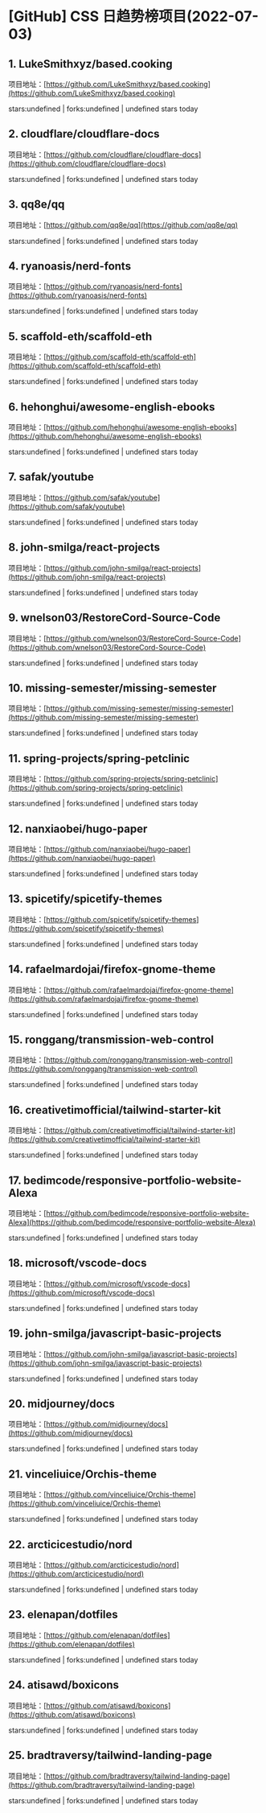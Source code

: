 # [GitHub] CSS 日趋势榜项目(2022-07-03)

## 1. LukeSmithxyz/based.cooking 

项目地址：[https://github.com/LukeSmithxyz/based.cooking](https://github.com/LukeSmithxyz/based.cooking)

stars:undefined | forks:undefined | undefined stars today 



## 2. cloudflare/cloudflare-docs 

项目地址：[https://github.com/cloudflare/cloudflare-docs](https://github.com/cloudflare/cloudflare-docs)

stars:undefined | forks:undefined | undefined stars today 



## 3. qq8e/qq 

项目地址：[https://github.com/qq8e/qq](https://github.com/qq8e/qq)

stars:undefined | forks:undefined | undefined stars today 



## 4. ryanoasis/nerd-fonts 

项目地址：[https://github.com/ryanoasis/nerd-fonts](https://github.com/ryanoasis/nerd-fonts)

stars:undefined | forks:undefined | undefined stars today 



## 5. scaffold-eth/scaffold-eth 

项目地址：[https://github.com/scaffold-eth/scaffold-eth](https://github.com/scaffold-eth/scaffold-eth)

stars:undefined | forks:undefined | undefined stars today 



## 6. hehonghui/awesome-english-ebooks 

项目地址：[https://github.com/hehonghui/awesome-english-ebooks](https://github.com/hehonghui/awesome-english-ebooks)

stars:undefined | forks:undefined | undefined stars today 



## 7. safak/youtube 

项目地址：[https://github.com/safak/youtube](https://github.com/safak/youtube)

stars:undefined | forks:undefined | undefined stars today 



## 8. john-smilga/react-projects 

项目地址：[https://github.com/john-smilga/react-projects](https://github.com/john-smilga/react-projects)

stars:undefined | forks:undefined | undefined stars today 



## 9. wnelson03/RestoreCord-Source-Code 

项目地址：[https://github.com/wnelson03/RestoreCord-Source-Code](https://github.com/wnelson03/RestoreCord-Source-Code)

stars:undefined | forks:undefined | undefined stars today 



## 10. missing-semester/missing-semester 

项目地址：[https://github.com/missing-semester/missing-semester](https://github.com/missing-semester/missing-semester)

stars:undefined | forks:undefined | undefined stars today 



## 11. spring-projects/spring-petclinic 

项目地址：[https://github.com/spring-projects/spring-petclinic](https://github.com/spring-projects/spring-petclinic)

stars:undefined | forks:undefined | undefined stars today 



## 12. nanxiaobei/hugo-paper 

项目地址：[https://github.com/nanxiaobei/hugo-paper](https://github.com/nanxiaobei/hugo-paper)

stars:undefined | forks:undefined | undefined stars today 



## 13. spicetify/spicetify-themes 

项目地址：[https://github.com/spicetify/spicetify-themes](https://github.com/spicetify/spicetify-themes)

stars:undefined | forks:undefined | undefined stars today 



## 14. rafaelmardojai/firefox-gnome-theme 

项目地址：[https://github.com/rafaelmardojai/firefox-gnome-theme](https://github.com/rafaelmardojai/firefox-gnome-theme)

stars:undefined | forks:undefined | undefined stars today 



## 15. ronggang/transmission-web-control 

项目地址：[https://github.com/ronggang/transmission-web-control](https://github.com/ronggang/transmission-web-control)

stars:undefined | forks:undefined | undefined stars today 



## 16. creativetimofficial/tailwind-starter-kit 

项目地址：[https://github.com/creativetimofficial/tailwind-starter-kit](https://github.com/creativetimofficial/tailwind-starter-kit)

stars:undefined | forks:undefined | undefined stars today 



## 17. bedimcode/responsive-portfolio-website-Alexa 

项目地址：[https://github.com/bedimcode/responsive-portfolio-website-Alexa](https://github.com/bedimcode/responsive-portfolio-website-Alexa)

stars:undefined | forks:undefined | undefined stars today 



## 18. microsoft/vscode-docs 

项目地址：[https://github.com/microsoft/vscode-docs](https://github.com/microsoft/vscode-docs)

stars:undefined | forks:undefined | undefined stars today 



## 19. john-smilga/javascript-basic-projects 

项目地址：[https://github.com/john-smilga/javascript-basic-projects](https://github.com/john-smilga/javascript-basic-projects)

stars:undefined | forks:undefined | undefined stars today 



## 20. midjourney/docs 

项目地址：[https://github.com/midjourney/docs](https://github.com/midjourney/docs)

stars:undefined | forks:undefined | undefined stars today 



## 21. vinceliuice/Orchis-theme 

项目地址：[https://github.com/vinceliuice/Orchis-theme](https://github.com/vinceliuice/Orchis-theme)

stars:undefined | forks:undefined | undefined stars today 



## 22. arcticicestudio/nord 

项目地址：[https://github.com/arcticicestudio/nord](https://github.com/arcticicestudio/nord)

stars:undefined | forks:undefined | undefined stars today 



## 23. elenapan/dotfiles 

项目地址：[https://github.com/elenapan/dotfiles](https://github.com/elenapan/dotfiles)

stars:undefined | forks:undefined | undefined stars today 



## 24. atisawd/boxicons 

项目地址：[https://github.com/atisawd/boxicons](https://github.com/atisawd/boxicons)

stars:undefined | forks:undefined | undefined stars today 



## 25. bradtraversy/tailwind-landing-page 

项目地址：[https://github.com/bradtraversy/tailwind-landing-page](https://github.com/bradtraversy/tailwind-landing-page)

stars:undefined | forks:undefined | undefined stars today 



